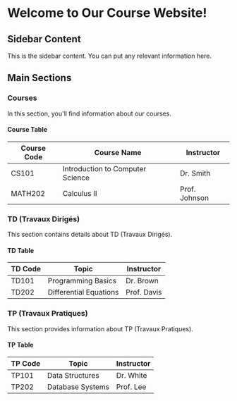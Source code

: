 # Welcome to Our Course Website!

## Sidebar Content

This is the sidebar content. You can put any relevant information here.

## Main Sections

### Courses

In this section, you'll find information about our courses.

#### Course Table

| Course Code | Course Name       | Instructor  |
|-------------|-------------------|-------------|
| CS101       | Introduction to Computer Science | Dr. Smith |
| MATH202     | Calculus II       | Prof. Johnson |

### TD (Travaux Dirigés)

This section contains details about TD (Travaux Dirigés).

#### TD Table

| TD Code | Topic            | Instructor  |
|---------|------------------|-------------|
| TD101   | Programming Basics | Dr. Brown  |
| TD202   | Differential Equations | Prof. Davis |

### TP (Travaux Pratiques)

This section provides information about TP (Travaux Pratiques).

#### TP Table

| TP Code | Topic            | Instructor  |
|---------|------------------|-------------|
| TP101   | Data Structures  | Dr. White   |
| TP202   | Database Systems | Prof. Lee   |

